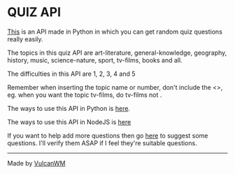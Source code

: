 # **QUIZ API**

[This](https://quiz-api.vulcanwm.repl.co) is an API made in Python in which you can get random quiz questions really easily. 

The topics in this quiz API are art-literature, general-knowledge, geography, history, music, science-nature, sport, tv-films, books and all.

The difficulties in this API are 1, 2, 3, 4 and 5

Remember when inserting the topic name or number, don't include the <>, eg. when you want the topic tv-films, do tv-films not <tv-films>.

The ways to use this API in Python is [here](https://github.com/VulcanWM/Quiz-API/blob/API/APILANG/python.md).

The ways to use this API in NodeJS is [here](https://github.com/VulcanWM/Quiz-API/blob/API/APILANG/nodejs.md)

If you want to help add more questions then go [here](https://quiz-api.vulcanwm.repl.co/addquestion) to suggest some questions. I'll verify them ASAP if I feel they're suitable questions.

---

Made by [VulcanWM](https://vulcanwm.is-a.dev)
